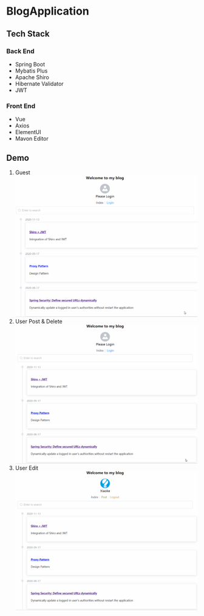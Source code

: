 # BlogApplication
## Tech Stack
### Back End
- Spring Boot
- Mybatis Plus
- Apache Shiro
- Hibernate Validator
- JWT
### Front End
- Vue
- Axios
- ElementUI
- Mavon Editor
## Demo
1. Guest
![](https://github.com/xiaokeliu666/BlogApplication/blob/master/guest.gif)
2. User Post & Delete
![](https://github.com/xiaokeliu666/BlogApplication/blob/master/UserPostDel.gif)
3. User Edit
![](https://github.com/xiaokeliu666/BlogApplication/blob/master/UserEdit.gif)
